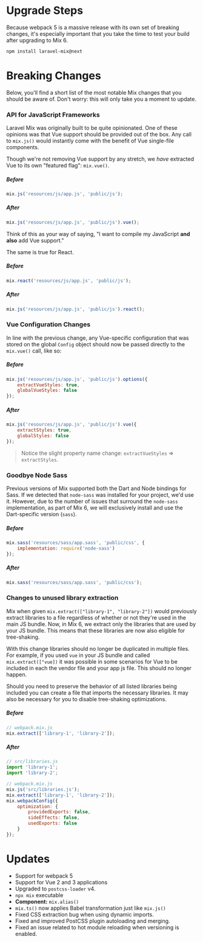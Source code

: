 # Upgrade Steps

Because webpack 5 is a massive release with its own set of breaking changes,
it's especially important that you take the time to test your build after upgrading to Mix 6.

```bash
npm install laravel-mix@next
```

# Breaking Changes

Below, you'll find a short list of the most notable Mix changes that you should be aware of. Don't worry: this will only take you a moment to update.

### API for JavaScript Frameworks

Laravel Mix was originally built to be quite opinionated. One of these opinions was that Vue support should be provided out
of the box. Any call to `mix.js()` would instantly come with the benefit of Vue single-file components.

Though we're not removing Vue support by any stretch, we _have_ extracted Vue to its own "featured flag": `mix.vue()`.

##### Before

```js
mix.js('resources/js/app.js', 'public/js');
```

##### After

```js
mix.js('resources/js/app.js', 'public/js').vue();
```

Think of this as your way of saying, "I want to compile my JavaScript **and also** add Vue support."

The same is true for React.

##### Before

```js
mix.react('resources/js/app.js', 'public/js');
```

##### After

```js
mix.js('resources/js/app.js', 'public/js').react();
```

### Vue Configuration Changes

In line with the previous change, any Vue-specific configuration that was stored on the global `Config` object should now
be passed directly to the `mix.vue()` call, like so:

##### Before

```js
mix.js('resources/js/app.js', 'public/js').options({
    extractVueStyles: true,
    globalVueStyles: false
});
```

##### After

```js
mix.js('resources/js/app.js', 'public/js').vue({
    extractStyles: true,
    globalStyles: false
});
```

> Notice the slight property name change: `extractVueStyles` => `extractStyles`.

### Goodbye Node Sass

Previous versions of Mix supported both the Dart and Node bindings for Sass. If we detected that `node-sass` was installed for your project, we'd use it. However, due to the number of issues that surround the `node-sass` implementation, as part of Mix 6, we
will exclusively install and use the Dart-specific version (`sass`).

##### Before

```js
mix.sass('resources/sass/app.sass', 'public/css', {
    implementation: require('node-sass')
});
```

##### After

```js
mix.sass('resources/sass/app.sass', 'public/css');
```

### Changes to unused library extraction

Mix when given `mix.extract(["library-1", "library-2"])` would previously extract libraries to a file regardless of whether or not they're used in the main JS bundle. Now, in Mix 6, we extract only the libraries that are used by your JS bundle. This means that these libraries are now also eligible for tree-shaking.

With this change libraries should no longer be duplicated in multiple files. For example, if you used `vue` in your JS bundle and called `mix.extract(["vue])` it was possible in some scenarios for Vue to be included in each the vendor file and your app js file. This should no longer happen.

Should you need to preserve the behavior of all listed libraries being included you can create a file that imports the necessary libraries. It may also be necessary for you to disable tree-shaking optimizations.

##### Before

```js
// webpack.mix.js
mix.extract(['library-1', 'library-2']);
```

##### After

```js
// src/libraries.js
import 'library-1';
import 'library-2';

// webpack.mix.js
mix.js('src/libraries.js');
mix.extract(['library-1', 'library-2']);
mix.webpackConfig({
    optimization: {
        providedExports: false,
        sideEffects: false,
        usedExports: false
    }
});
```

# Updates

-   Support for webpack 5
-   Support for Vue 2 and 3 applications
-   Upgraded to `postcss-loader` v4.
-   `npx mix` executable
-   **Component:** `mix.alias()`
-   `mix.ts()` now applies Babel transformation just like `mix.js()`
-   Fixed CSS extraction bug when using dynamic imports.
-   Fixed and improved PostCSS plugin autoloading and merging.
-   Fixed an issue related to hot module reloading when versioning is enabled.
